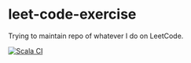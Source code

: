 # leet-code-exercise

Trying to maintain repo of whatever I do on LeetCode.

[![Scala CI](https://github.com/surajfale/leet-code-exercise/actions/workflows/scala.yml/badge.svg)](https://github.com/surajfale/leet-code-exercise/actions/workflows/scala.yml)
